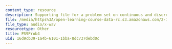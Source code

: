 ```yaml
---
content_type: resource
description: Supporting file for a problem set on continuous and discrete signal processing.
file: /media/https%3A/open-learning-course-data-rc.s3.amazonaws.com/2-161-signal-processing-continuous-and-discrete-fall-2008/16d9cb391a4b61011bba8dc737debd0c_PS9Prob4.wav
file_type: audio/x-wav
resourcetype: Other
title: PS9Prob4
uid: 16d9cb39-1a4b-6101-1bba-8dc737debd0c
---
```

